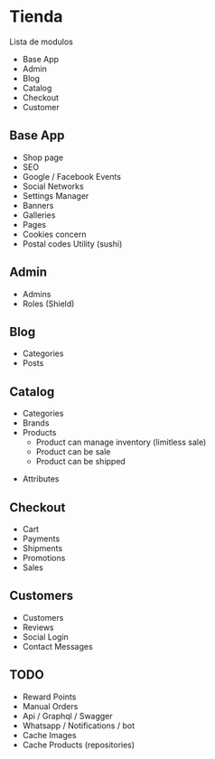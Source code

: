 # Tienda
Lista de modulos

- Base App
- Admin
- Blog
- Catalog
- Checkout
- Customer

## Base App
- Shop page
- SEO
- Google / Facebook Events
- Social Networks
- Settings Manager
- Banners
- Galleries
- Pages
- Cookies concern
- Postal codes Utility (sushi)


## Admin
- Admins
- Roles (Shield)
## Blog
- Categories
- Posts
## Catalog
- Categories
- Brands
- Products
    - Product can manage inventory (limitless sale)
    - Product can be sale
    - Product can be shipped

<!-- - Type (blueprint: family/shoes/t-shirt) -->
- Attributes


## Checkout
- Cart
- Payments
- Shipments
- Promotions
- Sales
## Customers
- Customers
- Reviews
- Social Login
- Contact Messages

## TODO
- Reward Points
- Manual Orders
- Api / Graphql / Swagger
- Whatsapp / Notifications / bot
- Cache Images
- Cache Products (repositories)
